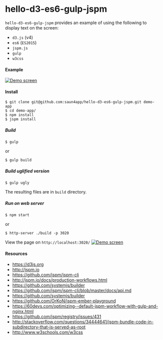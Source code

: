 # hello-d3-es6-gulp-jspm

`hello-d3-es6-gulp-jspm` provides an example of using the following to display text on the screen:
- `d3.js` (v4)
- `es6` (`ES2015`)
- `jspm.js`
- `gulp`
- `w3css`

#### Example
<a href="https://saun4app.github.io/hello-d3-es6-jspm" target="_blank">
    <img src="https://raw.github.com/saun4app/hello-d3-es6-gulp-jspm/master/demo-screen.png"
         alt="Demo screen"/>
</a>

#### Install
```
$ git clone git@github.com:saun4app/hello-d3-es6-gulp-jspm.git demo-app
$ cd demo-app/
$ npm install
$ jspm install
```

##### Build
```
$ gulp
```
or
```
$ gulp build
```

##### Build uglified version
```
$ gulp ugly
```
The resulting files are in `build` directory.

##### Run on web server
```
$ npm start
```
or
```
$ http-server ./build -p 3020
```
View the page on `http://localhost:3020/`
<a href="https://saun4app.github.io/hello-d3-es6-jspm" target="_blank">
    <img src="https://raw.github.com/saun4app/hello-d3-es6-gulp-jspm/master/demo-screen.png"
         alt="Demo screen"/>
</a>

#### Resources
- https://d3js.org
- http://jspm.io
- https://github.com/jspm/jspm-cli
- http://jspm.io/docs/production-workflows.html
- https://github.com/systemjs/builder
- https://github.com/jspm/jspm-cli/blob/master/docs/api.md
- https://github.com/systemjs/builder
- https://github.com/OrKoN/jspm-ember-playground
- https://60devs.com/optimizing--default-jspm-workflow-with-gulp-and-nginx.html
- https://github.com/jspm/registry/issues/431
- http://stackoverflow.com/questions/34444641/jspm-bundle-code-in-subdirectory-that-is-served-as-root
- http://www.w3schools.com/w3css
